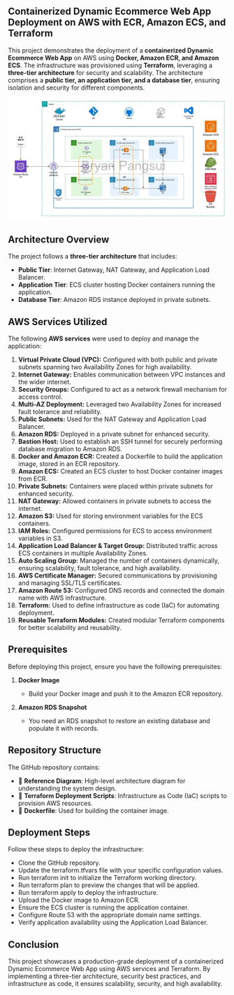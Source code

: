 ## Containerized Dynamic Ecommerce Web App Deployment on AWS with ECR, Amazon ECS, and Terraform

This project demonstrates the deployment of a **containerized Dynamic Ecommerce Web App** on AWS using **Docker, Amazon ECR, and Amazon ECS**. The infrastructure was provisioned using **Terraform**, leveraging a **three-tier architecture** for security and scalability. The architecture comprises a **public tier, an application tier, and a database tier**, ensuring isolation and security for different components.

![Alt text](/architecture.jpeg)

## Architecture Overview
The project follows a **three-tier architecture** that includes:
- **Public Tier**: Internet Gateway, NAT Gateway, and Application Load Balancer.
- **Application Tier**: ECS cluster hosting Docker containers running the application.
- **Database Tier**: Amazon RDS instance deployed in private subnets.

## AWS Services Utilized
The following **AWS services** were used to deploy and manage the application:

1. **Virtual Private Cloud (VPC):** Configured with both public and private subnets spanning two Availability Zones for high availability.
2. **Internet Gateway:** Enables communication between VPC instances and the wider internet.
3. **Security Groups:** Configured to act as a network firewall mechanism for access control.
4. **Multi-AZ Deployment:** Leveraged two Availability Zones for increased fault tolerance and reliability.
5. **Public Subnets:** Used for the NAT Gateway and Application Load Balancer.
6. **Amazon RDS:** Deployed in a private subnet for enhanced security.
7. **Bastion Host:** Used to establish an SSH tunnel for securely performing database migration to Amazon RDS.
8. **Docker and Amazon ECR:** Created a Dockerfile to build the application image, stored in an ECR repository.
9. **Amazon ECS:** Created an ECS cluster to host Docker container images from ECR.
10. **Private Subnets:** Containers were placed within private subnets for enhanced security.
11. **NAT Gateway:** Allowed containers in private subnets to access the internet.
12. **Amazon S3:** Used for storing environment variables for the ECS containers.
13. **IAM Roles:** Configured permissions for ECS to access environment variables in S3.
14. **Application Load Balancer & Target Group:** Distributed traffic across ECS containers in multiple Availability Zones.
15. **Auto Scaling Group:** Managed the number of containers dynamically, ensuring scalability, fault tolerance, and high availability.
16. **AWS Certificate Manager:** Secured communications by provisioning and managing SSL/TLS certificates.
17. **Amazon Route 53:** Configured DNS records and connected the domain name with AWS infrastructure.
18. **Terraform:** Used to define infrastructure as code (IaC) for automating deployment.
19. **Reusable Terraform Modules:** Created modular Terraform components for better scalability and reusability.

## Prerequisites
Before deploying this project, ensure you have the following prerequisites:

1. **Docker Image**
   - Build your Docker image and push it to the Amazon ECR repository.

2. **Amazon RDS Snapshot**
   - You need an RDS snapshot to restore an existing database and populate it with records.

## Repository Structure
The GitHub repository contains:
- 📌 **Reference Diagram**: High-level architecture diagram for understanding the system design.
- 📌 **Terraform Deployment Scripts**: Infrastructure as Code (IaC) scripts to provision AWS resources.
- 📌 **Dockerfile**: Used for building the container image.

## Deployment Steps
Follow these steps to deploy the infrastructure:

- Clone the GitHub repository.
- Update the terraform.tfvars file with your specific configuration values.
- Run terraform init to initialize the Terraform working directory.
- Run terraform plan to preview the changes that will be applied.
- Run terraform apply to deploy the infrastructure.
- Upload the Docker image to Amazon ECR.
- Ensure the ECS cluster is running the application container.
- Configure Route 53 with the appropriate domain name settings.
- Verify application availability using the Application Load Balancer.

## Conclusion

This project showcases a production-grade deployment of a containerized Dynamic Ecommerce Web App using AWS services and Terraform. By implementing a three-tier architecture, security best practices, and infrastructure as code, it ensures scalability, security, and high availability.
